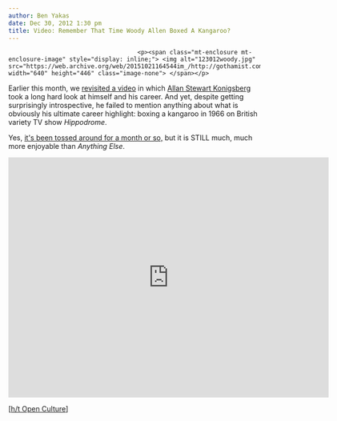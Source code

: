 ```yaml
---
author: Ben Yakas
date: Dec 30, 2012 1:30 pm
title: Video: Remember That Time Woody Allen Boxed A Kangaroo?
---
```


	
										<p><span class="mt-enclosure mt-enclosure-image" style="display: inline;"> <img alt="123012woody.jpg" src="https://web.archive.org/web/20151021164544im_/http://gothamist.com/attachments/byakas/123012woody.jpg" width="640" height="446" class="image-none"> </span></p>

<p>Earlier this month, we <a href="https://web.archive.org/web/20151021164544/http://gothamist.com/2012/12/02/video_woody_allen.php">revisited a video</a> in which <a href="https://web.archive.org/web/20151021164544/http://gothamist.com/tags/woodyallen">Allan Stewart Konigsberg</a> took a long hard look at himself and his career. And yet, despite getting surprisingly introspective, he failed to mention anything about what is obviously his ultimate career highlight: boxing a kangaroo in 1966 on British variety TV show <em>Hippodrome</em>. </p>

<p>Yes, <a href="https://web.archive.org/web/20151021164544/http://www.slate.com/blogs/browbeat/2011/11/21/woody_allen_boxes_a_kangaroo_video.html">it&apos;s been tossed around for a month or so,</a> but it is STILL much, much more enjoyable than <em>Anything Else</em>.</p>

<p><iframe width="640" height="480" src="https://web.archive.org/web/20151021164544if_/http://www.youtube.com/embed/dPqvqPIGFts" frameborder="0" allowfullscreen></iframe></p>

<p>[<a href="https://web.archive.org/web/20151021164544/http://www.openculture.com/2012/12/woody_allen_boxes_a_kangaroo_1966.html">h/t Open Culture</a>]</p>					
										
									
				